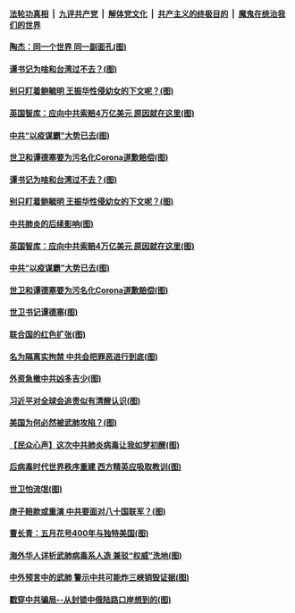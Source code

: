 

####  [法轮功真相](../../../../basic/blob/master/README.md?t=04130830) &nbsp;|&nbsp; [九评共产党](../../../../9ping.md/blob/master/README.md?t=04130830) &nbsp;|&nbsp; [解体党文化](../../../../jtdwh.md/blob/master/README.md?t=04130830)  &nbsp;|&nbsp; [共产主义的终极目的](../../../../gczydzjmd.md/blob/master/README.md?t=04130830) &nbsp;|&nbsp; [魔鬼在统治我们的世界](../../../../mgztzwmdsj.md/blob/master/README.md?t=04130830) 

#### [陶杰：同一个世界 同一副面孔(图)](../pages/p4/929582.md?t=04130830) 

#### [谭书记为啥和台湾过不去？(图)](../pages/p4/929580.md?t=04130830) 

#### [别只盯着鲍毓明 王振华性侵幼女的下文呢？(图)](../pages/p4/929578.md?t=04130830) 

#### [英国智库：应向中共索赔4万亿美元 原因就在这里(图)](../pages/p4/929585.md?t=04130830) 

#### [中共“以疫谋霸”大势已去(图)](../pages/p4/929478.md?t=04130830) 

#### [世卫和谭德塞要为污名化Corona道歉赔偿(图)](../pages/p4/929444.md?t=04130830) 

#### [谭书记为啥和台湾过不去？(图)](../pages/p4/929580.md?t=04130830) 

#### [别只盯着鲍毓明 王振华性侵幼女的下文呢？(图)](../pages/p4/929578.md?t=04130830) 

#### [中共肺炎的后续影响(图)](../pages/p4/929576.md?t=04130830) 

#### [英国智库：应向中共索赔4万亿美元 原因就在这里(图)](../pages/p4/929585.md?t=04130830) 

#### [中共“以疫谋霸”大势已去(图)](../pages/p4/929478.md?t=04130830) 

#### [世卫和谭德塞要为污名化Corona道歉赔偿(图)](../pages/p4/929444.md?t=04130830) 

#### [世卫书记谭德塞(图)](../pages/p4/929483.md?t=04130830) 

#### [联合国的红色扩张(图)](../pages/p4/929476.md?t=04130830) 

#### [名为隔离实拘禁 中共会把罪恶进行到底(图)](../pages/p4/929426.md?t=04130830) 

#### [外资急撤中共凶多吉少(图)](../pages/p4/929488.md?t=04130830) 

#### [习近平对全球会追责似有清醒认识(图)](../pages/p4/929369.md?t=04130830) 

#### [美国为何必然被武肺攻陷？(图)](../pages/p4/929368.md?t=04130830) 

#### [【民众心声】这次中共肺炎病毒让我如梦初醒(图)](../pages/p4/928785.md?t=04130830) 

#### [后病毒时代世界秩序重建 西方精英应吸取教训(图)](../pages/p4/929364.md?t=04130830) 

#### [世卫怕流氓(图)](../pages/p4/929241.md?t=04130830) 

#### [庚子赔款或重演 中共要面对八十国联军？(图)](../pages/p4/929363.md?t=04130830) 

#### [曹长青：五月花号400年与独特美国(图)](../pages/p4/929352.md?t=04130830) 

#### [海外华人详析武肺病毒系人造 兼驳“权威”洗地(图)](../pages/p4/929233.md?t=04130830) 

#### [中外预言中的武肺 警示中共可能炸三峡销毁证据(图)](../pages/p4/929222.md?t=04130830) 

#### [戳穿中共骗局--从封锁中俄陆路口岸想到的(图)](../pages/p4/929264.md?t=04130830) 


